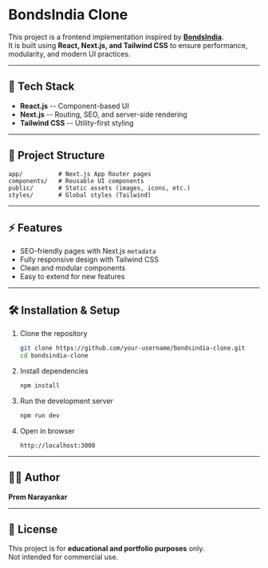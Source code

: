 # BondsIndia Clone

This project is a frontend implementation inspired by
**[BondsIndia](https://www.bondsindia.com/)**.\
It is built using **React, Next.js, and Tailwind CSS** to ensure
performance, modularity, and modern UI practices.

---

## 🚀 Tech Stack

- **React.js** -- Component-based UI
- **Next.js** -- Routing, SEO, and server-side rendering
- **Tailwind CSS** -- Utility-first styling

---

## 📂 Project Structure

    app/          # Next.js App Router pages
    components/   # Reusable UI components
    public/       # Static assets (images, icons, etc.)
    styles/       # Global styles (Tailwind)

---

## ⚡ Features

- SEO-friendly pages with Next.js `metadata`
- Fully responsive design with Tailwind CSS
- Clean and modular components
- Easy to extend for new features

---

## 🛠️ Installation & Setup

1.  Clone the repository

    ```bash
    git clone https://github.com/your-username/bondsindia-clone.git
    cd bondsindia-clone
    ```

2.  Install dependencies

    ```bash
    npm install
    ```

3.  Run the development server

    ```bash
    npm run dev
    ```

4.  Open in browser

        http://localhost:3000

---

## 👨‍💻 Author

**Prem Narayankar**

---

## 📜 License

This project is for **educational and portfolio purposes** only.\
Not intended for commercial use.
